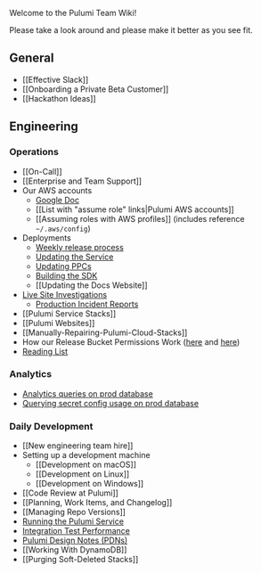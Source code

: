Welcome to the Pulumi Team Wiki!

Please take a look around and please make it better as you see fit.

## General

* [[Effective Slack]]
* [[Onboarding a Private Beta Customer]]
* [[Hackathon Ideas]]

## Engineering

### Operations

* [[On-Call]]
* [[Enterprise and Team Support]]
* Our AWS accounts
    * [Google Doc](https://docs.google.com/document/d/1Do4YHOQSM6yxnXVef0dcsZ_8sqpOLm4w6Tri0KfzUFM)
    * [[List with "assume role" links|Pulumi AWS accounts]]
    * [[Assuming roles with AWS profiles]] (includes reference `~/.aws/config`)
* Deployments
    * [Weekly release process](https://github.com/pulumi/home/wiki/Weekly-release-process)
    * [Updating the Service](Updating-the-Service) 
    * [Updating PPCs](Updating-PPCs)
    * [Building the SDK](https://github.com/pulumi/home/wiki/Producing-an-SDK)
    * [[Updating the Docs Website]]
* [Live Site Investigations](Ops-Live-Site-Investigations)
  * [Production Incident Reports](Production-Incident-Reports)
* [[Pulumi Service Stacks]]
* [[Pulumi Websites]]
* [[Manually-Repairing-Pulumi-Cloud-Stacks]]
* How our Release Bucket Permissions Work ([here](https://github.com/pulumi/home/issues/57#issuecomment-344809733) and [here](https://github.com/pulumi/home/issues/64#issuecomment-349088546))
* [Reading List](Ops-Reading-List)

### Analytics

- [Analytics queries on prod database](https://github.com/pulumi/home/wiki/Analytics-queries-on-prod)
- [Querying secret config usage on prod database](https://github.com/pulumi/home/wiki/config-secret-usage)

### Daily Development

* [[New engineering team hire]]
* Setting up a development machine
    - [[Development on macOS]]
    - [[Development on Linux]]
    - [[Development on Windows]]
* [[Code Review at Pulumi]]
* [[Planning, Work Items, and Changelog]]
* [[Managing Repo Versions]]
* [Running the Pulumi Service](https://github.com/pulumi/home/wiki/Running-the-Pulumi-Service)
* [Integration Test Performance](https://github.com/pulumi/home/wiki/Integration-Test-Performance-Reports)
* [Pulumi Design Notes (PDNs)](https://drive.google.com/drive/folders/0B0siYR6Ttr5LVk85eU9NYmI1UW8)
* [[Working With DynamoDB]]
* [[Purging Soft-Deleted Stacks]]
